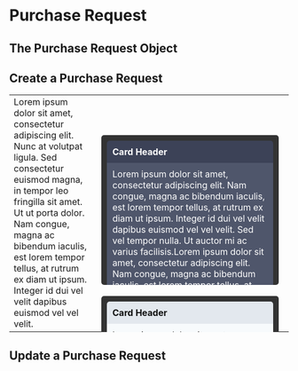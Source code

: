 <style>
  .card-container {
    display: flex;
    flex-wrap: wrap;
    height: 300px;
    /* overflow-y: auto; */
  }
  .card {
    background-color: #333;
    width: 300px;
    height: 250px;
    margin: 10px;
    padding: 10px;
    border-radius: 5px;
  }
  .dark-card-header {
    background-color: #3C4257;
    color: #fff;
    font-weight: bold;
    padding: 10px;
    border-top-left-radius: 5px;
    border-top-right-radius: 5px;
  }
  .dark-card-content {
    background-color: #4F566B;
    color: #fff;
    padding: 10px;
    height: 200px;
    overflow-y: auto;
  }
  .light-card-header {
    background-color: #E3E8EE;
    color: #111;
    font-weight: bold;
    padding: 10px;
    border-top-left-radius: 5px;
    border-top-right-radius: 5px;
  }
  .light-card-content {
    background-color: #F7FAFC;
    color: #111;
    padding: 10px;
    height: 200px;
    overflow-y: auto;
  }
</style>

# Purchase Request

## The Purchase Request Object

## Create a Purchase Request

<table>
  <tr>
    <td width="60%">
      Lorem ipsum dolor sit amet, consectetur adipiscing elit. Nunc at volutpat ligula. Sed consectetur euismod magna, in tempor leo fringilla sit amet. Ut ut porta dolor. Nam congue, magna ac bibendum iaculis, est lorem tempor tellus, at rutrum ex diam ut ipsum. Integer id dui vel velit dapibus euismod vel vel velit.
    </td>
    <td width="40%">
      <div class="card-container">
        <div class="card">
          <div class="dark-card-header">
            Card Header
          </div>
          <div class="dark-card-content">
            Lorem ipsum dolor sit amet, consectetur adipiscing elit. Nam congue, magna ac bibendum iaculis, est lorem tempor tellus, at rutrum ex diam ut ipsum. Integer id dui vel velit dapibus euismod vel vel velit. Sed vel tempor nulla. Ut auctor mi ac varius facilisis.Lorem ipsum dolor sit amet, consectetur adipiscing elit. Nam congue, magna ac bibendum iaculis, est lorem tempor tellus, at rutrum ex diam ut ipsum. Integer id dui vel velit dapibus euismod vel vel velit. Sed vel tempor nulla. Ut auctor mi ac varius facilisis.Lorem ipsum dolor sit amet, consectetur adipiscing elit. Nam congue, magna ac bibendum iaculis, est lorem tempor tellus, at rutrum ex diam ut ipsum. Integer id dui vel velit dapibus euismod vel vel velit. Sed vel tempor nulla. Ut auctor mi ac varius facilisis.
          </div>
        </div>
        <div class="card">
          <div class="light-card-header">
            Card Header
          </div>
          <div class="light-card-content">
            Lorem ipsum dolor sit amet, consectetur adipiscing elit. Nam congue, magna ac bibendum iaculis, est lorem tempor tellus, at rutrum ex diam ut ipsum. Integer id dui vel velit dapibus euismod vel vel velit. Sed vel tempor nulla. Ut auctor mi ac varius facilisis.Lorem ipsum dolor sit amet, consectetur adipiscing elit. Nam congue, magna ac bibendum iaculis, est lorem tempor tellus, at rutrum ex diam ut ipsum. Integer id dui vel velit dapibus euismod vel vel velit. Sed vel tempor nulla. Ut auctor mi ac varius facilisis.Lorem ipsum dolor sit amet, consectetur adipiscing elit. Nam congue, magna ac bibendum iaculis, est lorem tempor tellus, at rutrum ex diam ut ipsum. Integer id dui vel velit dapibus euismod vel vel velit. Sed vel tempor nulla. Ut auctor mi ac varius facilisis.
          </div>
        </div>
      </div>
    </td>
  </tr>
</table>


## Update a Purchase Request
